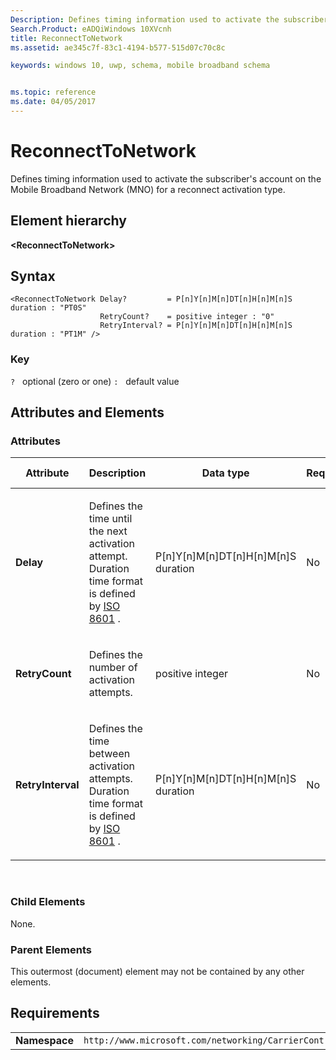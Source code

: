 ```yaml
---
Description: Defines timing information used to activate the subscriber's account on the Mobile Broadband Network (MNO) for a reconnect activation type.
Search.Product: eADQiWindows 10XVcnh
title: ReconnectToNetwork
ms.assetid: ae345c7f-83c1-4194-b577-515d07c70c8c

keywords: windows 10, uwp, schema, mobile broadband schema


ms.topic: reference
ms.date: 04/05/2017
---
```


# ReconnectToNetwork


Defines timing information used to activate the subscriber's account on the Mobile Broadband Network (MNO) for a reconnect activation type.

## Element hierarchy

**&lt;ReconnectToNetwork&gt;**

## Syntax

``` syntax
<ReconnectToNetwork Delay?         = P[n]Y[n]M[n]DT[n]H[n]M[n]S duration : "PT0S"
                    RetryCount?    = positive integer : "0"
                    RetryInterval? = P[n]Y[n]M[n]DT[n]H[n]M[n]S duration : "PT1M" />
```

### Key

`?`   optional (zero or one)
`:`   default value
## Attributes and Elements


### Attributes

<table>
<colgroup>
<col width="20%" />
<col width="20%" />
<col width="20%" />
<col width="20%" />
<col width="20%" />
</colgroup>
<thead>
<tr class="header">
<th>Attribute</th>
<th>Description</th>
<th>Data type</th>
<th>Required</th>
<th>Default value</th>
</tr>
</thead>
<tbody>
<tr class="odd">
<td><strong>Delay</strong></td>
<td><p>Defines the time until the next activation attempt. Duration time format is defined by <a href="https://www.iso.org/iso/catalogue_detail?csnumber=40874">ISO 8601</a> .</p></td>
<td>P[n]Y[n]M[n]DT[n]H[n]M[n]S duration</td>
<td>No</td>
<td>PT0S</td>
</tr>
<tr class="even">
<td><strong>RetryCount</strong></td>
<td><p>Defines the number of activation attempts.</p></td>
<td>positive integer</td>
<td>No</td>
<td>0</td>
</tr>
<tr class="odd">
<td><strong>RetryInterval</strong></td>
<td><p>Defines the time between activation attempts. Duration time format is defined by <a href="https://www.iso.org/iso/catalogue_detail?csnumber=40874">ISO 8601</a> .</p></td>
<td>P[n]Y[n]M[n]DT[n]H[n]M[n]S duration</td>
<td>No</td>
<td>PT1M</td>
</tr>
</tbody>
</table>

 

### Child Elements

None.

### Parent Elements

This outermost (document) element may not be contained by any other elements.

## Requirements

|          |         |
|----------|--------------|
| **Namespace** | `http://www.microsoft.com/networking/CarrierControl/WWAN/v1` |

 

 



